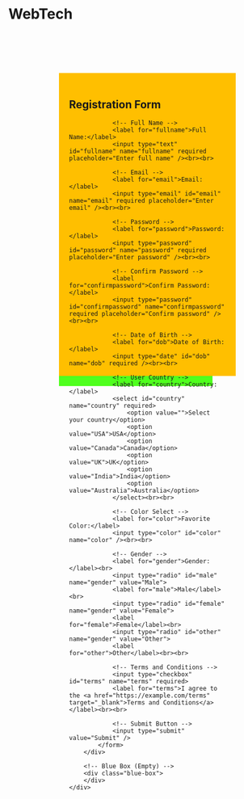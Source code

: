 # WebTech

<!DOCTYPE html>
<html lang="en">
<head>
    <meta charset="UTF-8">
    <meta name="viewport" content="width=device-width, initial-scale=1.0">
    <title>Registration Form</title>
    <style>
        .flex-container {
            background-color: rgb(79, 255, 30);
            margin: 100px;
            padding: 0px;
            display: flex;
            flex-direction: column; /* Stack items vertically */
            align-items: flex-start; /* Align both boxes to the left */
        }
        .yellow-box {
            background-color: rgb(255, 191, 0);
            height: 600px;
            width: 350px;
            padding: 20px;
            box-sizing: border-box;
            margin-bottom: 20px; /* Adds space between the yellow box and blue box */
        }
        .blue-box {
            background-color: rgb(4, 0, 255);
            height: 250px;
            width: 350px;
        }
    </style>
</head>
<body>
    <div class="flex-container">
        <!-- Yellow Box with Registration Form -->
        <div class="yellow-box">
            <form action="#" method="POST">
                <h2>Registration Form</h2>

                <!-- Full Name -->
                <label for="fullname">Full Name:</label>
                <input type="text" id="fullname" name="fullname" required placeholder="Enter full name" /><br><br>

                <!-- Email -->
                <label for="email">Email:</label>
                <input type="email" id="email" name="email" required placeholder="Enter email" /><br><br>

                <!-- Password -->
                <label for="password">Password:</label>
                <input type="password" id="password" name="password" required placeholder="Enter password" /><br><br>

                <!-- Confirm Password -->
                <label for="confirmpassword">Confirm Password:</label>
                <input type="password" id="confirmpassword" name="confirmpassword" required placeholder="Confirm password" /><br><br>

                <!-- Date of Birth -->
                <label for="dob">Date of Birth:</label>
                <input type="date" id="dob" name="dob" required /><br><br>

                <!-- User Country -->
                <label for="country">Country:</label>
                <select id="country" name="country" required>
                    <option value="">Select your country</option>
                    <option value="USA">USA</option>
                    <option value="Canada">Canada</option>
                    <option value="UK">UK</option>
                    <option value="India">India</option>
                    <option value="Australia">Australia</option>
                </select><br><br>

                <!-- Color Select -->
                <label for="color">Favorite Color:</label>
                <input type="color" id="color" name="color" /><br><br>

                <!-- Gender -->
                <label for="gender">Gender:</label><br>
                <input type="radio" id="male" name="gender" value="Male">
                <label for="male">Male</label><br>
                <input type="radio" id="female" name="gender" value="Female">
                <label for="female">Female</label><br>
                <input type="radio" id="other" name="gender" value="Other">
                <label for="other">Other</label><br><br>

                <!-- Terms and Conditions -->
                <input type="checkbox" id="terms" name="terms" required>
                <label for="terms">I agree to the <a href="https://example.com/terms" target="_blank">Terms and Conditions</a></label><br><br>

                <!-- Submit Button -->
                <input type="submit" value="Submit" />
            </form>
        </div>

        <!-- Blue Box (Empty) -->
        <div class="blue-box">
        </div>
    </div>
</body>
</html>

